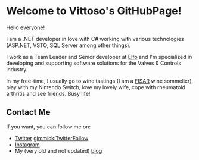 # Welcome to Vittoso's GitHubPage!

Hello everyone!

I am a .NET developer in love with C# working with various technologies (ASP.NET, VSTO, SQL Server among other things).

I work as a Team Leader and Senior developer at [Elfo](http://www.elfo.net) and I'm specialized in developing and supporting software solutions for the Valves & Controls industry.

In my free-time, I usually go to wine tastings (I am a [FISAR](http://www.fisar.com) wine sommelier), play with my Nintendo Switch, love my lovely wife, cope with rheumatoid arthritis and see friends. Busy life!
## Contact Me

If you want, you can follow me on:
- [Twitter](https://twitter.com/vittoso) [gimmick:TwitterFollow](@vittoso)
- [Instagram](https://www.instagram.com/vittoriosozzi/)
- My (very old and not updated) [blog](http://vittoso.blogspot.com)